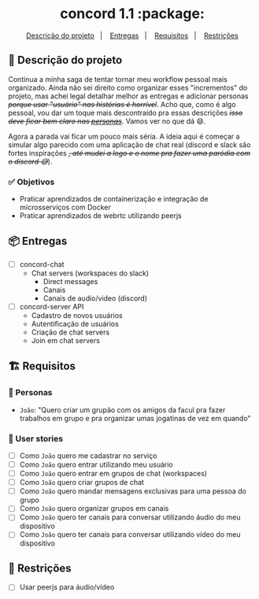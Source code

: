 <h1 align="center">
  concord 1.1 :package:
</h1>

<p align="center">
  <a href="#rocket-descrição-do-projeto">Descrição do projeto</a>&nbsp;&nbsp;&nbsp;|&nbsp;&nbsp;&nbsp;
  <a href="#package-entregas">Entregas</a>&nbsp;&nbsp;&nbsp;|&nbsp;&nbsp;&nbsp;
  <a href="#building_construction-requisitos">Requisitos</a>&nbsp;&nbsp;&nbsp;|&nbsp;&nbsp;&nbsp;
  <a href="#construction-restrições">Restrições</a>
</p>

## :rocket: Descrição do projeto
Continua a minha saga de tentar tornar meu workflow pessoal mais organizado. Ainda não sei direito como organizar esses "incrementos" do projeto, mas achei legal detalhar melhor as entregas e adicionar personas *~~porque usar "usuário" nas histórias é horrível~~*. Acho que, como é algo pessoal, vou dar um toque mais descontraído pra essas descrições *~~isso deve ficar bem claro nas <a href="#busts_in_silhouette-personas">personas</a>~~*. Vamos ver no que dá :smile:.

Agora a parada vai ficar um pouco mais séria. A ideia aqui é começar a simular algo parecido com uma aplicação de chat real (discord e slack são fortes inspirações *~~, até mudei a logo e o nome pra fazer uma paródia com o discord :sweat_smile:~~*).

### :white_check_mark: Objetivos
* Praticar aprendizados de containerização e integração de microsserviços com Docker
* Praticar aprendizados de webrtc utilizando peerjs

## :package: Entregas
* [ ] concord-chat
  * Chat servers (workspaces do slack)
    * Direct messages
    * Canais
    * Canais de audio/video (discord)
* [ ] concord-server API
  * Cadastro de novos usuários
  * Autentificação de usuários
  * Criação de chat servers
  * Join em chat servers

## :building_construction: Requisitos
### :busts_in_silhouette: Personas
* `João`: "Quero criar um grupão com os amigos da facul pra fazer trabalhos em grupo e pra organizar umas jogatinas de vez em quando"

### :pencil: User stories
* [ ] Como `João` quero me cadastrar no serviço
* [ ] Como `João` quero entrar utilizando meu usuário
* [ ] Como `João` quero entrar em grupos de chat (workspaces)
* [ ] Como `João` quero criar grupos de chat
* [ ] Como `João` quero mandar mensagens exclusivas para uma pessoa do grupo
* [ ] Como `João` quero organizar grupos em canais
* [ ] Como `João` quero ter canais para conversar utilizando áudio do meu dispositivo
* [ ] Como `João` quero ter canais para conversar utilizando vídeo do meu dispositivo

## :construction: Restrições
* [ ] Usar peerjs para áudio/vídeo


